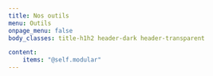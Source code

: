 ```yaml
---
title: Nos outils
menu: Outils
onpage_menu: false
body_classes: title-h1h2 header-dark header-transparent

content:
    items: "@self.modular"
---
```



